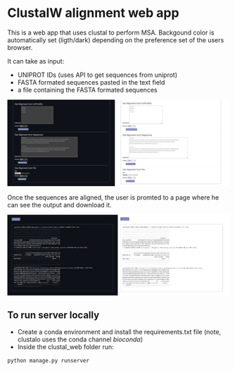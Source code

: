 # ClustalW alignment web app

This is a web app that uses clustal to perform MSA. Backgound color is automatically set (ligth/dark) depending on the preference set of the users browser.

It can take as input:
* UNIPROT IDs (uses API to get sequences from uniprot)
* FASTA formated sequences pasted in the text field
* a file containing the FASTA formated sequences

![alt text](./readme_pics/input.png)

Once the sequences are aligned, the user is promted to a page where he can see the output and download it.

![alt text](./readme_pics/output.png)

## To run server locally

* Create a conda environment and install the requirements.txt file (note, clustalo uses the conda channel *bioconda*)
* Inside the clustal_web folder run:
```
python manage.py runserver
```
